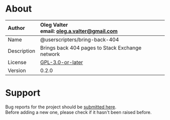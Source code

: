 
# About

| Author       | Oleg Valter<br>email: [oleg.a.valter@gmail.com](mailto:oleg.a.valter@gmail.com) |
| :----------- | :----------------------- |
| Name         | @userscripters/bring-back-404    |
| Description  | Brings back 404 pages to Stack Exchange network           |
| License      | [GPL-3.0-or-later](https://spdx.org/licenses/GPL-3.0-or-later)                 |
| Version      | 0.2.0               |

# Support

Bug reports for the project should be [submitted here](https://github.com/userscripters/bring-back-404/issues).
<br>Before adding a new one, please check if it hasn't been raised before.
  